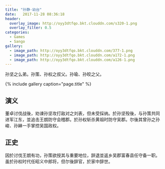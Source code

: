 ```yaml
---
title: "孙静·幼台"
date:   2017-11-28 08:36:18
header:
  overlay_image: http://oyy3dtfqo.bkt.clouddn.com/s320-1.png
  overlay_filter: 0.5
categories:
  - Games
  - Sango
gallery:
  - image_path: http://oyy3dtfqo.bkt.clouddn.com/377-1.png
  - image_path: http://oyy3dtfqo.bkt.clouddn.com/a172-1.png
  - image_path: http://oyy3dtfqo.bkt.clouddn.com/a126-1.png
---
```


孙坚之么弟。孙策、孙权之叔父。孙瑜、孙皎之父。

{% include gallery caption="page.title" %}

## 演义

董卓讨伐战後，劝谏孙坚攻打敌对之刘表，但未受採纳。於孙坚殁後，与孙策共同进军江东，並追击王朗防守会稽郡。於孙权斩杀黄祖时防守吴郡。尔後其曾孙之孙峻、孙綝一手掌控吴国政权。

## 正史

因於讨伐王朗有功，孙策欲授其与重要地位，辞退並返乡吴郡富春县任守备一职。虽於孙权时代任昭义中郎将，但尔後辞官，於家中辞世。